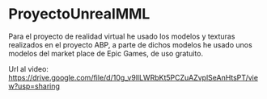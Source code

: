 # ProyectoUnrealMML
Para el proyecto de realidad virtual he usado los modelos y texturas realizados en el proyecto ABP, a parte de dichos modelos he usado unos modelos del market place de Epic Games, de uso gratuito.

Url al video: https://drive.google.com/file/d/10g_v9llLWRbKt5PCZuAZvplSeAnHtsPT/view?usp=sharing
